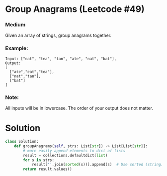 Group Anagrams (Leetcode #49)
===============================
### Medium
Given an array of strings, group anagrams together.

### Example:

```
Input: ["eat", "tea", "tan", "ate", "nat", "bat"],
Output:
[
  ["ate","eat","tea"],
  ["nat","tan"],
  ["bat"]
]
```
### Note:
All inputs will be in lowercase.
The order of your output does not matter.

Solution
========
```python
class Solution:
    def groupAnagrams(self, strs: List[str]) -> List[List[str]]:
        # more easily append elements to dict of lists
        result = collections.defaultdict(list)
        for s in strs:
            result[''.join(sorted(s))].append(s)  # Use sorted (string) elements as the hash key.
        return result.values()
```
